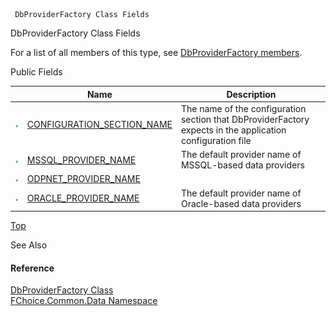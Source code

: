 ﻿     DbProviderFactory Class Fields                                                   

DbProviderFactory Class Fields

For a list of all members of this type, see [DbProviderFactory members](FChoice.Common~FChoice.Common.Data.DbProviderFactory_members.md).

Public Fields

|   | Name | Description |
| --- | --- | --- |
| ![Public Field](dotnetimages/publicField.png) | [CONFIGURATION_SECTION_NAME](FChoice.Common~FChoice.Common.Data.DbProviderFactory~CONFIGURATION_SECTION_NAME.md) | The name of the configuration section that DbProviderFactory expects in the application configuration file   |
| ![Public Field](dotnetimages/publicField.png) | [MSSQL_PROVIDER_NAME](FChoice.Common~FChoice.Common.Data.DbProviderFactory~MSSQL_PROVIDER_NAME.md) | The default provider name of MSSQL-based data providers   |
| ![Public Field](dotnetimages/publicField.png) | [ODPNET_PROVIDER_NAME](FChoice.Common~FChoice.Common.Data.DbProviderFactory~ODPNET_PROVIDER_NAME.md) |   |
| ![Public Field](dotnetimages/publicField.png) | [ORACLE_PROVIDER_NAME](FChoice.Common~FChoice.Common.Data.DbProviderFactory~ORACLE_PROVIDER_NAME.md) | The default provider name of Oracle-based data providers   |

[Top](#top)

See Also

#### Reference

[DbProviderFactory Class](FChoice.Common~FChoice.Common.Data.DbProviderFactory.md)  
[FChoice.Common.Data Namespace](FChoice.Common~FChoice.Common.Data_namespace.md)